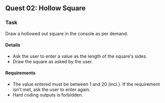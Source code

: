 ## Quest 02: Hollow Square

### Task
Draw a hollowed out square in the console as per demand.

#### Details
* Ask the user to enter a value as the length of the square's sides.
* Draw the square as asked by the user.

#### Requirements
* The value entered must be between 1 and 20 (incl.). If the requirement isn't met, ask the user to enter again.
* Hard coding outputs is forbidden.